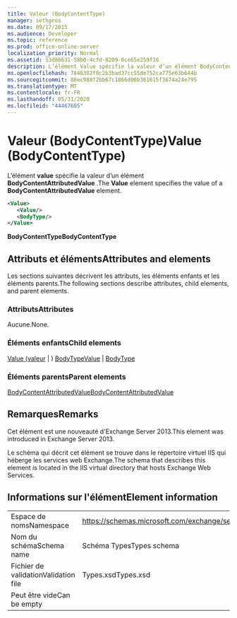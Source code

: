 ```yaml
---
title: Valeur (BodyContentType)
manager: sethgros
ms.date: 09/17/2015
ms.audience: Developer
ms.topic: reference
ms.prod: office-online-server
localization_priority: Normal
ms.assetid: 53d86631-58b0-4cfd-8209-0ce65e259f16
description: L’élément Value spécifie la valeur d’un élément BodyContentAttributedValue.
ms.openlocfilehash: 7846302f0c2b3bad37cc55de752ca775e63b644b
ms.sourcegitcommit: 88ec988f2bb67c1866d06b361615f3674a24e795
ms.translationtype: MT
ms.contentlocale: fr-FR
ms.lasthandoff: 05/31/2020
ms.locfileid: "44467605"
---
```

# <a name="value-bodycontenttype"></a><span data-ttu-id="2b98d-103">Valeur (BodyContentType)</span><span class="sxs-lookup"><span data-stu-id="2b98d-103">Value (BodyContentType)</span></span>

<span data-ttu-id="2b98d-104">L’élément **value** spécifie la valeur d’un élément **BodyContentAttributedValue** .</span><span class="sxs-lookup"><span data-stu-id="2b98d-104">The **Value** element specifies the value of a **BodyContentAttributedValue** element.</span></span> 
  
```XML
<Value>
   <Value/>
   <BodyType/>
</Value>
```

<span data-ttu-id="2b98d-105">**BodyContentType**</span><span class="sxs-lookup"><span data-stu-id="2b98d-105">**BodyContentType**</span></span>

## <a name="attributes-and-elements"></a><span data-ttu-id="2b98d-106">Attributs et éléments</span><span class="sxs-lookup"><span data-stu-id="2b98d-106">Attributes and elements</span></span>

<span data-ttu-id="2b98d-107">Les sections suivantes décrivent les attributs, les éléments enfants et les éléments parents.</span><span class="sxs-lookup"><span data-stu-id="2b98d-107">The following sections describe attributes, child elements, and parent elements.</span></span>
  
### <a name="attributes"></a><span data-ttu-id="2b98d-108">Attributs</span><span class="sxs-lookup"><span data-stu-id="2b98d-108">Attributes</span></span>

<span data-ttu-id="2b98d-109">Aucune.</span><span class="sxs-lookup"><span data-stu-id="2b98d-109">None.</span></span>
  
### <a name="child-elements"></a><span data-ttu-id="2b98d-110">Éléments enfants</span><span class="sxs-lookup"><span data-stu-id="2b98d-110">Child elements</span></span>

<span data-ttu-id="2b98d-111">[Value (valeur](value.md)  |  ) [BodyType](bodytype.md)</span><span class="sxs-lookup"><span data-stu-id="2b98d-111">[Value](value.md) | [BodyType](bodytype.md)</span></span>
  
### <a name="parent-elements"></a><span data-ttu-id="2b98d-112">Éléments parents</span><span class="sxs-lookup"><span data-stu-id="2b98d-112">Parent elements</span></span>

[<span data-ttu-id="2b98d-113">BodyContentAttributedValue</span><span class="sxs-lookup"><span data-stu-id="2b98d-113">BodyContentAttributedValue</span></span>](bodycontentattributedvalue.md)
  
## <a name="remarks"></a><span data-ttu-id="2b98d-114">Remarques</span><span class="sxs-lookup"><span data-stu-id="2b98d-114">Remarks</span></span>

<span data-ttu-id="2b98d-115">Cet élément est une nouveauté d'Exchange Server 2013.</span><span class="sxs-lookup"><span data-stu-id="2b98d-115">This element was introduced in Exchange Server 2013.</span></span>
  
<span data-ttu-id="2b98d-116">Le schéma qui décrit cet élément se trouve dans le répertoire virtuel IIS qui héberge les services web Exchange.</span><span class="sxs-lookup"><span data-stu-id="2b98d-116">The schema that describes this element is located in the IIS virtual directory that hosts Exchange Web Services.</span></span>
  
## <a name="element-information"></a><span data-ttu-id="2b98d-117">Informations sur l'élément</span><span class="sxs-lookup"><span data-stu-id="2b98d-117">Element information</span></span>

|||
|:-----|:-----|
|<span data-ttu-id="2b98d-118">Espace de noms</span><span class="sxs-lookup"><span data-stu-id="2b98d-118">Namespace</span></span>  <br/> |https://schemas.microsoft.com/exchange/services/2006/types  <br/> |
|<span data-ttu-id="2b98d-119">Nom du schéma</span><span class="sxs-lookup"><span data-stu-id="2b98d-119">Schema name</span></span>  <br/> |<span data-ttu-id="2b98d-120">Schéma Types</span><span class="sxs-lookup"><span data-stu-id="2b98d-120">Types schema</span></span>  <br/> |
|<span data-ttu-id="2b98d-121">Fichier de validation</span><span class="sxs-lookup"><span data-stu-id="2b98d-121">Validation file</span></span>  <br/> |<span data-ttu-id="2b98d-122">Types.xsd</span><span class="sxs-lookup"><span data-stu-id="2b98d-122">Types.xsd</span></span>  <br/> |
|<span data-ttu-id="2b98d-123">Peut être vide</span><span class="sxs-lookup"><span data-stu-id="2b98d-123">Can be empty</span></span>  <br/> ||
   


